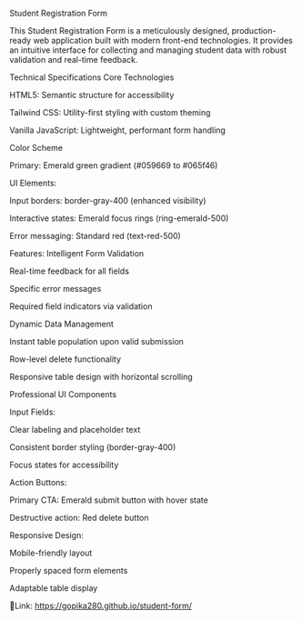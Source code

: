 Student Registration Form

This Student Registration Form is a meticulously designed, production-ready web application built with modern front-end technologies. It provides an intuitive interface for collecting and managing student data with robust validation and real-time feedback.

Technical Specifications
Core Technologies

HTML5: Semantic structure for accessibility

Tailwind CSS: Utility-first styling with custom theming

Vanilla JavaScript: Lightweight, performant form handling

Color Scheme

Primary: Emerald green gradient (#059669 to #065f46)

UI Elements:

Input borders: border-gray-400 (enhanced visibility)

Interactive states: Emerald focus rings (ring-emerald-500)

Error messaging: Standard red (text-red-500)

 Features:
Intelligent Form Validation

Real-time feedback for all fields

Specific error messages 

Required field indicators via validation

Dynamic Data Management

Instant table population upon valid submission

Row-level delete functionality

Responsive table design with horizontal scrolling

Professional UI Components

Input Fields:

Clear labeling and placeholder text

Consistent border styling (border-gray-400)

Focus states for accessibility

Action Buttons:

Primary CTA: Emerald submit button with hover state

Destructive action: Red delete button

Responsive Design:

Mobile-friendly layout

Properly spaced form elements

Adaptable table display

 🔗Link: https://gopika280.github.io/student-form/
